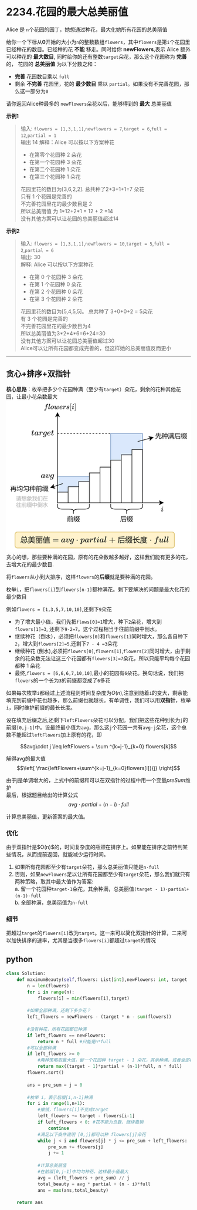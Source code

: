<h1>2234.花园的最大总美丽值</h1>

Alice 是 `n`个花园的园丁，她想通过种花，最大化她所有花园的总美丽值<br>

给你一个下标从**0**开始的大小为`n`的整数数组`flowers`，其中`flowers`是第`i`个花园里已经种花的数目。已经种的花 **不能** 移走。同时给你 **newFlowers**,表示 Alice 额外可以种花的 **最大数目**, 同时给你的还有整数`target`朵花，那么这个花园称为 **完善** 的， 花园的 **总美丽值** 为以下分数之和：

- **完善** 花园数目乘以 `full`
- 剩余 **不完善** 花园里，花的 **最少数目** 乘以 `partial`。如果没有不完善花园，那么这一部分为`0`

请你返回Alice种最多的 `newFlowers`朵花以后，能够得到的 **最大** 总美丽值


**示例1**
>输入: `flowers = [1,3,1,1]`,`newflowers = 7`,`target = 6`,`full = 12`,`partial = 1`<br>
>输出 14
>解释：Alice 可以按以下方案种花
> - 在第零个花园种 2 朵花
> - 在第一个花园种 3 朵花
> - 在第二个花园种 1 朵花
> - 在第三个花园种 1 朵花<br>
>
> 花园里花的数目为[3,6,2,2]. 总共种了2+3+1+1=7 朵花<br>
> 只有 1 个花园是完善的<br>
> 不完善花园里花的最少数目是 2<br> 
> 所以总美丽值 为 1\*12+2\*1 = 12 + 2 =14<br>
>没有其他方案可以让花园的总美丽值超过14

**示例2**
>输入: `flowers = [1,3,1,1]`,`newFlowers = 10`,`target = 5`,`full = 2`,`partial = 6` <br>
>输出: 30<br> 
>解释: Alice 可以按以下方案种花<br>
> - 在第 0 个花园种 3 朵花
> - 在第 1 个花园种 0 朵花
> - 在第 2 个花园种 0 朵花
> - 在第 3 个花园种 2 朵花<br>
>
>花园里花的数目为[5,4,5,5]。 总共种了 3+0+0+2 = 5朵花<br>
>有 3 个花园是完善的<br>
>不完善花园里花的最少数目为4<br>
>所以总美丽值为3\*2+4\*6=6+24=30<br>
>没有其他方案可以让花园总美丽值超过30<br>
>Alice可以让所有花园都变成完善的，但这样她的总美丽值反而更小
****
<h2>贪心+排序+双指针</h2>

**核心思路**：枚举把多少个花园种满（至少有`target`）朵花，剩余的花种其他花园，让最小花朵数最大
![aaa](2234.png)
贪心的想，那些要种满的花园，原有的花朵数越多越好，这样我们能有更多的花，去增大花的最少数目.<br>

将`flowers`从小到大排序，这样`flowers`的**后缀**就是要种满的花园。<br>

枚举`i`，把`flowers[i]`到`flowers[n-1]`都种满花。剩下要解决的问题是最大化花的最少数目<br>

例如`flowers = [1,3,5,7,10,10]`,还剩下`9`朵花

- 为了增大最小值，我们先把`flows[0]=1`增大，种下`2`朵花，增大到`flowers[1]=3`, 还剩下`9-2=7`。这个过程相当于往前前缀中倒水。
- 继续种花（倒水），必须把`flowers[0]`和`flowers[1]`同时增大，那么各自种下`2`，增大到`flowers[2]=5`,还剩下`7 - 4 =3`朵花
- 继续种花 (倒水),必须把`flowers[0]`,`flowers[1]`,`flowers[2]`同时增大，由于剩余的花朵数无法让这三个花园都有`flowers[3]=7`朵花，所以只能平均每个花园都种 1 朵花
- 最终,`flowers = [6,6,6,7,10,10]`,最小的花园有`6`朵花。换句话说，我们把`flowers`的一个长为`3`的前缀都变成了`6`多花

如果每次枚举`i`都经过上述流程则时间复杂度为$O(n)$,注意到随着`i`的变大，剩余能填充到前缀中花也越多，那么前缀也就越长。有单调性，我们可以用**双指针**，枚举`i`，同时维护前缀的最长长度。<br>

设在填充后缀之后,还剩下`leftFlowers`朵花可以分配。我们把这些花种到长为`j`的前缀`[0,j-1]`中。设最终最小值为`avg`，那么这`j`个花园一共有`avg·j`朵花，这个总数不能超过`leftFlowers`加上原有的花，即

$$avg\cdot j \leq leftFlowers + \sum ^{k=j-1}_{k=0} flowers[k]$$

解得avg的最大值
$$\left[ \frac{leftFlowers+\sum^{k=j-1}_{k=0}flowers[i]}{j} \right]$$

由于j是单调增大的，上式中的前缀和可以在双指针的过程中用一个变量$preSum$维护<br>
最后，根据题目给出的计算公式
$$avg\cdot partial + (n-i)\cdot full$$

计算总美丽值，更新答案的最大值。

<h3>优化</h3>
由于双指针是$O(n)$的，时间复杂度的瓶颈在排序上。如果能在排序之前特判某些情况，从而提前返回，就能减少运行时间。

 1. 如果所有花园都至少有`target`朵花，那么总美丽值只能是`n·full`
 2. 否则，如果`newFlowers`足以让所有花园都至少有`target`朵花，那么我们就只有两种策略，取其中最大值作为答案:<br>
    a. 留一个花园种`target-1`朵花，其余种满，总美丽值`(target - 1)·partial+(n-1)·full`<br>
    b. 全部种满，总美丽值为`n·full `

<h3>细节</h3>

把超过`target`的`flowers[i]`改为`target`。这一来可以简化双指针的计算，二来可以加快排序的速率，尤其是当很多`flowers[i]`都超过`target`的情况

<h2>python</h2>

```python 
class Solution:
    def maximumBeauty(self,flowers: List[int],newFlowers: int, target : int, full : int , partial : int) -> int:
        n = len(flowers)
        for i in range(n):
            flowers[i] = min(flowers[i],target)

        #如果全部种满，还剩下多少花？
        left_flowers = newFlowers - (target * n - sum(flowers))

        #没有种花，所有花园都已种满
        if left_flowers == newFlowers:
            return n * full #只能是n*full
        #可以全部种满
        if left_flowers >= 0 
            #两种策略取最大值，留一个花园种 target - 1 朵花，其余种满，或者全部种满
            return max((target - 1)*partial + (n-1)*full, n * full)
        flowers.sort()

        ans = pre_sum = j = 0
        
        #枚举 i，表示后缀[i,n-1]种满
        for i in range(1,n+1):
            #撤销，flowers[i]不变成target
            left_flowers += target - flowers[i-1]
            if left_flowers < 0: #花不能为负数，继续撤销
                continue 
            #满足以下条件说明 [0,j]都可以种 flowers[j]朵花
            while j < i and flowers[j] * j <= pre_sum + left_flowers:
                pre_sum += flowers[j]
                j += 1

            #计算总美丽值
            #在前缀[0,j-1]中均匀种花，这样最小值最大
            avg = (left_flowers + pre_sum) // j
            total_beauty = avg * partial + (n - i)*full 
            ans = max(ans,total_beauty)

    return ans
```